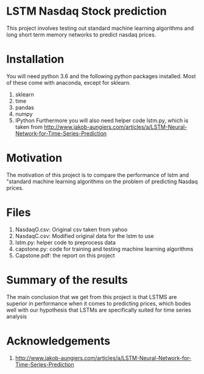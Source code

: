 # LSTM Nasdaq Stock prediction

This project involves testing out standard machine learning algorithms and long short term memory networks to predict nasdaq prices.

# Installation
You will need python 3.6 and the following python packages installed. Most of these come with anaconda, except for sklearn.

1. sklearn
2. time
3. pandas
4. numpy
5. IPython
Furthermore you will also need helper code lstm.py, which is taken from http://www.jakob-aungiers.com/articles/a/LSTM-Neural-Network-for-Time-Series-Prediction

# Motivation

The motivation of this project is to compare the performance of lstm and "standard machine learning algorithms on the problem of predicting Nasdaq prices.
# Files
1. NasdaqO.csv: Original csv taken from yahoo
2. NasdaqC.csv: Modified original data for the lstm to use
3. lstm.py: helper code to preprocess data
4. capstone.py: code for training and testing machine learning algorithms
5. Capstone.pdf: the report on this project

# Summary of the results
The main conclusion that we get from this project is that LSTMS are superior in performance when it comes to predicting prices, which bodes well with our hypothesis that LSTMs are specifically suited for time series analysis

# Acknowledgements
1. http://www.jakob-aungiers.com/articles/a/LSTM-Neural-Network-for-Time-Series-Prediction
